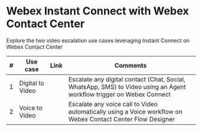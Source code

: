 # Webex Instant Connect with Webex Contact Center

Explore the two video escalation use cases leveraging Instant Connect on Webex Contact Center

| #   | Use case         | Link | Comments                                                                                                             |
| --- | ---------------- | ---- | -------------------------------------------------------------------------------------------------------------------- |
| 1   | Digital to Video |      | Escalate any digital contact (Chat, Social, WhatsApp, SMS) to Video using an Agent workflow trigger on Webex Connect |
| 2   | Voice to Video   |      | Escalate any voice call to Video automatically using a Voice workflow on Webex Contact Center Flow Designer          |
